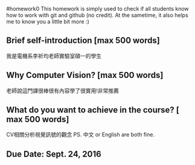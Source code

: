 #homework0
This homework is simply used to check if all students know how to work with git and github (no credit).
At the sametime, it also helps me to know you a little bit more :)

## Brief self-introduction [max 500 words]
我是電機系李祈均老師實驗室碩一的學生
## Why Computer Vision? [max 500 words]
老師說這門課很棒很有內容學了很實用!非常推薦
## What do you want to achieve in the course? [ max 500 words]
CV相關分析視覺訊號的觀念
PS. 中文 or English are both fine.

## Due Date: Sept. 24, 2016
